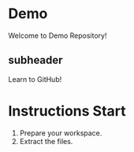 # Demo

Welcome to Demo Repository!

## subheader

Learn to GitHub!

# Instructions Start

1. Prepare your workspace.
2. Extract the files.

